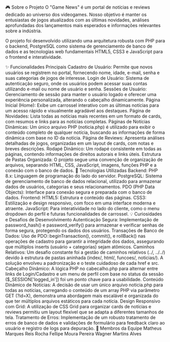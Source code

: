 🎮 Sobre o Projeto
O "Game News" é um portal de notícias e reviews dedicado ao universo dos videogames. Nosso objetivo é manter os entusiastas de jogos atualizados com as últimas novidades, análises aprofundadas dos lançamentos mais esperados e informações relevantes sobre a indústria.

O projeto foi desenvolvido utilizando uma arquitetura robusta com PHP para o backend, PostgreSQL como sistema de gerenciamento de banco de dados e as tecnologias web fundamentais HTML5, CSS3 e JavaScript para o frontend e interatividade.

✨ Funcionalidades Principais
Cadastro de Usuário: Permite que novos usuários se registrem no portal, fornecendo nome, idade, e-mail, senha e suas categorias de jogos de interesse.
Login de Usuário: Sistema de autenticação seguro, onde os usuários podem acessar suas contas utilizando e-mail ou nome de usuário e senha.
Sessões de Usuário: Gerenciamento de sessão para manter o usuário logado e oferecer uma experiência personalizada, alterando o cabeçalho dinamicamente.
Página Inicial (Home): Exibe um carrossel interativo com as últimas notícias para um acesso rápido e visualmente agradável aos destaques.
Página de Novidades: Lista todas as notícias mais recentes em um formato de cards, com resumos e links para as notícias completas.
Páginas de Notícias Dinâmicas: Um único arquivo PHP (noticia.php) é utilizado para exibir o conteúdo completo de qualquer notícia, buscando as informações de forma dinâmica com base no ID da notícia.
Página de Reviews: Apresenta análises detalhadas de jogos, organizadas em um layout de cards, com notas e breves descrições.
Rodapé Dinâmico: Um rodapé consistente em todas as páginas, contendo informações de direitos autorais e links úteis.
Estrutura de Pastas Organizada: O projeto segue uma convenção de organização de arquivos, separando HTML, CSS, JavaScript, imagens, funções PHP e a conexão com o banco de dados.
🚀 Tecnologias Utilizadas
Backend:
PHP 8.x: Linguagem de programação do lado do servidor.
PostgreSQL: Sistema de gerenciamento de banco de dados relacional, utilizado para armazenar dados de usuários, categorias e seus relacionamentos.
PDO (PHP Data Objects): Interface para conexão segura e preparada com o banco de dados.
Frontend:
HTML5: Estrutura e conteúdo das páginas.
CSS3: Estilização e design responsivo, com foco em uma interface moderna e atraente.
JavaScript: Para interatividade no lado do cliente, como o menu dropdown do perfil e futuras funcionalidades de carrossel.
💡 Curiosidades e Desafios de Desenvolvimento
Autenticação Segura: Implementação de password_hash() e password_verify() para armazenar e verificar senhas de forma segura, protegendo os dados dos usuários.
Transações de Banco de Dados: Uso de PDO::beginTransaction(), commit(), e rollBack() nas operações de cadastro para garantir a integridade dos dados, assegurando que múltiplos inserts (usuário + categorias) sejam atômicos.
Caminhos Relativos: Um desafio constante foi a gestão de caminhos relativos (../, ../../) devido à estrutura de pastas aninhada (index/, html/, funcoes/, noticias/). A solução envolveu a padronização e o teste cuidadoso de cada href e src.
Cabeçalho Dinâmico: A lógica PHP no cabecalho.php para alternar entre links de Login/Cadastro e um menu de perfil com base no status da sessão ($_SESSION['logged_in']) foi um ponto chave para a usabilidade.
Conteúdo Dinâmico de Notícias: A decisão de usar um único arquivo noticia.php para todas as notícias, carregando o conteúdo de um array PHP via parâmetro GET (?id=X), demonstra uma abordagem mais escalável e organizada do que ter múltiplos arquivos estáticos para cada notícia.
Design Responsivo com Grid: A utilização de CSS Grid para organizar cards de notícias e reviews permitiu um layout flexível que se adapta a diferentes tamanhos de tela.
Tratamento de Erros: Implementação de um robusto tratamento de erros de banco de dados e validações de formulário para feedback claro ao usuário e registro de logs para depuração.
👥 Membros da Equipe
Matheus Marques Reis Rocha
Fellipe Moura Pereira
Wagner Martins Alves


